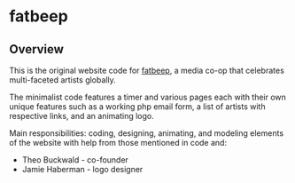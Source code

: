 # fatbeep

## Overview

This is the original website code for [fatbeep](https://fatbeep.com/), a media co-op that celebrates multi-faceted artists globally. 

The minimalist code features a timer and various pages each with their own unique features such as a working php email form, a list of artists with respective links, and an animating logo.

Main responsibilities: coding, designing, animating, and modeling elements of the website with help from those mentioned in code and: 
- Theo Buckwald - co-founder
- Jamie Haberman - logo designer
